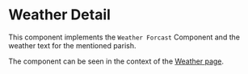 # Weather Detail

This component implements the `Weather Forcast` Component and the weather text for the mentioned parish.

The component can be seen in the context of the [Weather page](/styleguide/pages/weather/preview).
